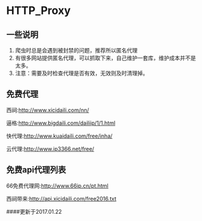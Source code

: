 # HTTP_Proxy

## 一些说明

1. 爬虫时总是会遇到被封禁的问题，推荐所以匿名代理
2. 有很多网站提供匿名代理，可以抓取下来，自己维护一套库，维护成本并不是太多。
3. 注意：需要及时检查代理是否有效，无效则及时清理掉。

## 免费代理
西祠:http://www.xicidaili.com/nn/

逼格:http://www.bigdaili.com/dailiip/1/1.html

快代理:http://www.kuaidaili.com/free/inha/

云代理:http://www.ip3366.net/free/


## 免费api代理列表
66免费代理网:http://www.66ip.cn/pt.html

西祠带来:http://api.xicidaili.com/free2016.txt

####更新于2017.01.22
